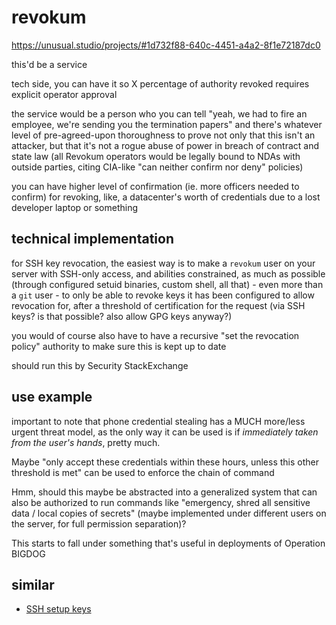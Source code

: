 # revokum

https://unusual.studio/projects/#1d732f88-640c-4451-a4a2-8f1e72187dc0

this'd be a service

tech side, you can have it so X percentage of authority revoked requires explicit operator approval

the service would be a person who you can tell "yeah, we had to fire an employee, we're sending you the termination papers" and there's whatever level of pre-agreed-upon thoroughness to prove not only that this isn't an attacker, but that it's not a rogue abuse of power in breach of contract and state law (all Revokum operators would be legally bound to NDAs with outside parties, citing CIA-like "can neither confirm nor deny" policies)

you can have higher level of confirmation (ie. more officers needed to confirm) for revoking, like, a datacenter's worth of credentials due to a lost developer laptop or something

## technical implementation

for SSH key revocation, the easiest way is to make a `revokum` user on your server with SSH-only access, and abilities constrained, as much as possible (through configured setuid binaries, custom shell, all that) - even more than a `git` user - to only be able to revoke keys it has been configured to allow revocation for, after a threshold of certification for the request (via SSH keys? is that possible? also allow GPG keys anyway?)

you would of course also have to have a recursive "set the revocation policy" authority to make sure this is kept up to date

should run this by Security StackExchange

## use example

important to note that phone credential stealing has a MUCH more/less urgent threat model, as the only way it can be used is if *immediately taken from the user's hands*, pretty much.

Maybe "only accept these credentials within these hours, unless this other threshold is met" can be used to enforce the chain of command

Hmm, should this maybe be abstracted into a generalized system that can also be authorized to run commands like "emergency, shred all sensitive data / local copies of secrets" (maybe implemented under different users on the server, for full permission separation)?

This starts to fall under something that's useful in deployments of Operation BIGDOG

## similar

- [SSH setup keys](b234ac1b-136f-4879-a805-98a416d19fce.md)
